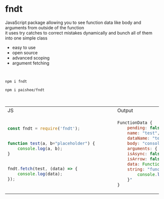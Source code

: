 # fndt
JavaScript package allowing you to see function data like body and arguments from outside of the function<br>
it uses try catches to correct mistakes dynamically and bunch all of them into one simple class

- easy to use
- open source
- advanced scoping
- argument fetching

<br>

```console
npm i fndt
```
```console
npm i paishee/fndt
```

<br>

<table>
<tr>
<td>JS</td><td>Output</td>
</tr>
<tr>
<td>
  
```js
const fndt = require('fndt');


function test(a, b="placeholder") {       
    console.log(a, b);
}


fndt.fetch(test, (data) => {
    console.log(data);
});
```

</td>

<td>

```js
FunctionData {
    pending: false,
    name: "test",
    dataName: "test",
    body: "console.log(a, b);",
    arguments: { a: null, b: "placeholder" },
    isAsync: false,
    isArrow: false,
    data: Function,
    string: "function test(a, b="placeholder") {
        console.log(a, b);
    }"
}
```
  
</td>

</tr>
</table>
